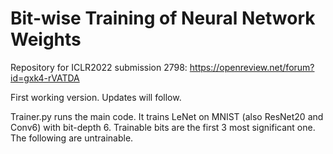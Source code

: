# Bit-wise Training of Neural Network Weights
Repository for ICLR2022 submission 2798: https://openreview.net/forum?id=gxk4-rVATDA

First working version. Updates will follow.

Trainer.py runs the main code. It trains LeNet on MNIST (also ResNet20 and Conv6) with bit-depth 6. Trainable bits are the first 3 most significant one. The following are untrainable.
